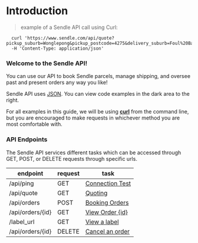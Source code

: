 # Introduction

> example of a Sendle API call using Curl:

```shell
  curl 'https://www.sendle.com/api/quote?pickup_suburb=Wonglepong&pickup_postcode=4275&delivery_suburb=Foul%20Bay&delivery_postcode=5577&kilogram_weight=2.0&cubic_metre_volume=0.01'
  -H 'Content-Type: application/json'
```

### Welcome to the Sendle API!

You can use our API to book Sendle parcels, manage shipping, and oversee past and present orders any way you like!

Sendle API uses [JSON](http://www.json.org/). You can view code examples in the dark area to the right.

For all examples in this guide, we will be using [**curl**](http://curl.haxx.se/) from the command line, but you are encouraged to make requests in whichever method you are most comfortable with.

### API Endpoints

The Sendle API services different tasks which can be accessed through GET, POST, or DELETE requests through specific urls.

endpoint | request | task
---------|---------|------
/api/ping | GET | [Connection Test](#ping-server)
/api/quote | GET | [Quoting](#getting-quotes)
/api/orders | POST | [Booking Orders](#creating-orders)
/api/orders/{id} | GET | [View Order {id}](#view-an-order)
/label_url | GET | [View a label](#getting-labels)
/api/orders/{id} | DELETE | [Cancel an order](#cancelling-orders)
